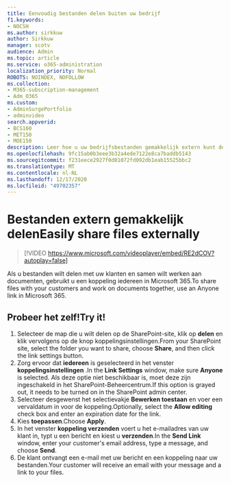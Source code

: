 ```yaml
---
title: Eenvoudig bestanden delen buiten uw bedrijf
f1.keywords:
- NOCSH
ms.author: sirkkuw
author: Sirkkuw
manager: scotv
audience: Admin
ms.topic: article
ms.service: o365-administration
localization_priority: Normal
ROBOTS: NOINDEX, NOFOLLOW
ms.collection:
- M365-subscription-management
- Adm_O365
ms.custom:
- AdminSurgePortfolio
- adminvideo
search.appverid:
- BCS160
- MET150
- MOE150
description: Leer hoe u uw bedrijfsbestanden gemakkelijk extern kunt delen.
ms.openlocfilehash: 9fc15ab0b3eee3b32a4ede7122e8ca7baddb5143
ms.sourcegitcommit: f231eece2927f0d01072fd092db1eab15525bbc2
ms.translationtype: MT
ms.contentlocale: nl-NL
ms.lasthandoff: 12/17/2020
ms.locfileid: "49702357"
---
```

# <a name="easily-share-files-externally"></a><span data-ttu-id="6ea4a-103">Bestanden extern gemakkelijk delen</span><span class="sxs-lookup"><span data-stu-id="6ea4a-103">Easily share files externally</span></span>

> [!VIDEO https://www.microsoft.com/videoplayer/embed/RE2dCOV?autoplay=false]

<span data-ttu-id="6ea4a-104">Als u bestanden wilt delen met uw klanten en samen wilt werken aan documenten, gebruikt u een koppeling iedereen in Microsoft 365.</span><span class="sxs-lookup"><span data-stu-id="6ea4a-104">To share files with your customers and work on documents together, use an Anyone link in Microsoft 365.</span></span>

## <a name="try-it"></a><span data-ttu-id="6ea4a-105">Probeer het zelf!</span><span class="sxs-lookup"><span data-stu-id="6ea4a-105">Try it!</span></span>

1. <span data-ttu-id="6ea4a-106">Selecteer de map die u wilt delen op de SharePoint-site, klik op **delen** en klik vervolgens op de knop koppelingsinstellingen.</span><span class="sxs-lookup"><span data-stu-id="6ea4a-106">From your SharePoint site, select the folder you want to share, choose **Share**, and then click the link settings button.</span></span>
1. <span data-ttu-id="6ea4a-107">Zorg ervoor dat **iedereen** is geselecteerd in het venster **koppelingsinstellingen** .</span><span class="sxs-lookup"><span data-stu-id="6ea4a-107">In the **Link Settings** window, make sure **Anyone** is selected.</span></span> <span data-ttu-id="6ea4a-108">Als deze optie niet beschikbaar is, moet deze zijn ingeschakeld in het SharePoint-Beheercentrum.</span><span class="sxs-lookup"><span data-stu-id="6ea4a-108">If this option is grayed out, it needs to be turned on in the SharePoint admin center.</span></span>
1. <span data-ttu-id="6ea4a-109">Selecteer desgewenst het selectievakje **Bewerken toestaan** en voer een vervaldatum in voor de koppeling.</span><span class="sxs-lookup"><span data-stu-id="6ea4a-109">Optionally, select the **Allow editing** check box and enter an expiration date for the link.</span></span>
1. <span data-ttu-id="6ea4a-110">Kies **toepassen**.</span><span class="sxs-lookup"><span data-stu-id="6ea4a-110">Choose **Apply**.</span></span>
1. <span data-ttu-id="6ea4a-111">In het venster **koppeling verzenden** voert u het e-mailadres van uw klant in, typt u een bericht en kiest u **verzenden**.</span><span class="sxs-lookup"><span data-stu-id="6ea4a-111">In the **Send Link** window, enter your customer's email address, type a message, and choose **Send**.</span></span>
1. <span data-ttu-id="6ea4a-112">De klant ontvangt een e-mail met uw bericht en een koppeling naar uw bestanden.</span><span class="sxs-lookup"><span data-stu-id="6ea4a-112">Your customer will receive an email with your message and a link to your files.</span></span>